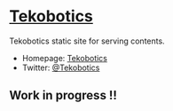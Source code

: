 # [Tekobotics](http://Tekobotics.com) 

Tekobotics static site for serving contents.

* Homepage: [Tekobotics](http://Tekobotics.com) 
* Twitter: [@Tekobotics](https://twitter.com/tekobotics)


## Work in progress !!

